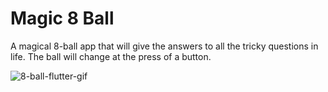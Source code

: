 # Magic 8 Ball

A magical 8-ball app that will give the answers to all the tricky questions in life. The ball will change at the press of a button. 

![8-ball-flutter-gif](https://user-images.githubusercontent.com/50670255/69490056-dc553b80-0e4f-11ea-9c22-53a35063d4b5.gif)
